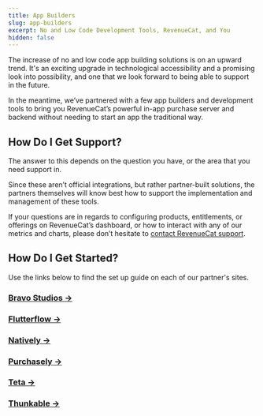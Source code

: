 ```yaml
---
title: App Builders
slug: app-builders
excerpt: No and Low Code Development Tools, RevenueCat, and You
hidden: false
---
```


The increase of no and low code app building solutions is on an upward trend. It's an exciting upgrade in technological accessibility and a promising look into possibility, and one that we look forward to being able to support in the future.

In the meantime, we’ve partnered with a few app builders and development tools to bring you RevenueCat’s powerful in-app purchase server and backend without needing to start an app the traditional way.

## How Do I Get Support?

The answer to this depends on the question you have, or the area that you need support in.

Since these aren’t official integrations, but rather partner-built solutions, the partners themselves will know best how to support the implementation and management of these tools.

If your questions are in regards to configuring products, entitlements, or offerings on RevenueCat’s dashboard, or how to interact with any of our metrics and charts, please don’t hesitate to [contact RevenueCat support](https://app.revenuecat.com/settings/support).

## How Do I Get Started?

Use the links below to find the set up guide on each of our partner's sites.

### [Bravo Studios →](https://docs.bravostudio.app/integrations/in-app-purchases-and-subscriptions-revenuecat)

### [Flutterflow →](https://docs.flutterflow.io/settings-and-integrations/in-app-purchases-and-subscriptions/revenuecat)

### [Natively →](https://docs.buildnatively.com/guides/setup-revenuecat-app)

### [Purchasely →](https://docs.purchasely.com/quick-start-1/purchasely-with-revenuecat)

### [Teta →](https://docs.teta.so/teta-docs/teta-introduction/dashboard/settings/integrations/revenuecat)

### [Thunkable →](https://docs.thunkable.com/blocks/app-features/in-app-purchase-blocks-with-revenuecat)
